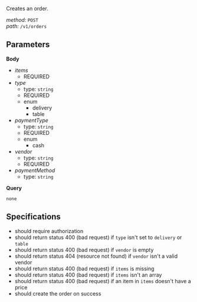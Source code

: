 Creates an order.  
  
*method:* `POST`  
*path:* `/v1/orders`  
  
Parameters  
-----------  
  
**Body**  
  
- *items*  
  - REQUIRED  
- *type*  
  - type: `string`  
  - REQUIRED  
  - enum  
    - delivery  
    - table  
- *paymentType*  
  - type: `string`  
  - REQUIRED  
  - enum  
    - cash  
- *vendor*  
  - type: `string`  
  - REQUIRED  
- *paymentMethod*  
  - type: `string`  
  
**Query**  
  
`none`  
  
Specifications  
--------------  
  
- should require authorization  
- should return status 400 (bad request) if `type` isn't set to `delivery` or `table`  
- should return status 400 (bad request) if `vendor` is empty  
- should return status 404 (resource not found) if `vendor` isn't a valid vendor  
- should return status 400 (bad request) if `items` is missing  
- should return status 400 (bad request) if `items` isn't an array  
- should return status 400 (bad request) if an item in `items` doesn't have a price  
- should create the order on success  
